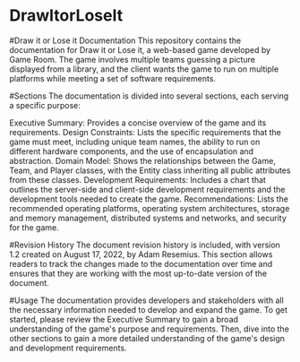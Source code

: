 # DrawItorLoseIt
#Draw it or Lose it Documentation
This repository contains the documentation for Draw it or Lose it, a web-based game developed by Game Room. The game involves multiple teams guessing a picture displayed from a library, and the client wants the game to run on multiple platforms while meeting a set of software requirements.

#Sections
The documentation is divided into several sections, each serving a specific purpose:

Executive Summary: Provides a concise overview of the game and its requirements.
Design Constraints: Lists the specific requirements that the game must meet, including unique team names, the ability to run on different hardware components, and the use of encapsulation and abstraction.
Domain Model: Shows the relationships between the Game, Team, and Player classes, with the Entity class inheriting all public attributes from these classes.
Development Requirements: Includes a chart that outlines the server-side and client-side development requirements and the development tools needed to create the game.
Recommendations: Lists the recommended operating platforms, operating system architectures, storage and memory management, distributed systems and networks, and security for the game.

#Revision History
The document revision history is included, with version 1.2 created on August 17, 2022, by Adam Resemius. This section allows readers to track the changes made to the documentation over time and ensures that they are working with the most up-to-date version of the document.

#Usage
The documentation provides developers and stakeholders with all the necessary information needed to develop and expand the game. To get started, please review the Executive Summary to gain a broad understanding of the game's purpose and requirements. Then, dive into the other sections to gain a more detailed understanding of the game's design and development requirements.
